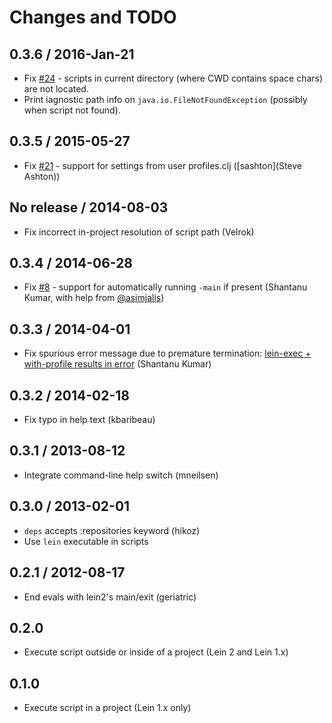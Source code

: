 # Changes and TODO

## 0.3.6 / 2016-Jan-21

* Fix [#24](https://github.com/kumarshantanu/lein-exec/issues/21) - scripts in
  current directory (where CWD contains space chars) are not located.
* Print iagnostic path info on `java.io.FileNotFoundException` (possibly when
  script not found).

## 0.3.5 / 2015-05-27

* Fix [#21](https://github.com/kumarshantanu/lein-exec/issues/21) - support for 
  settings from user profiles.clj ([sashton](Steve Ashton))

## No release / 2014-08-03

* Fix incorrect in-project resolution of script path (Velrok)

## 0.3.4 / 2014-06-28

* Fix [#8](https://github.com/kumarshantanu/lein-exec/issues/8) - support for
  automatically running `-main` if present
  (Shantanu Kumar, with help from [@asimjalis](https://github.com/asimjalis))

## 0.3.3 / 2014-04-01

* Fix spurious error message due to premature termination:
[lein-exec + with-profile results in error](https://github.com/kumarshantanu/lein-exec/issues/13)
(Shantanu Kumar)

## 0.3.2 / 2014-02-18

* Fix typo in help text (kbaribeau)

## 0.3.1 / 2013-08-12

* Integrate command-line help switch (mneilsen)

## 0.3.0 / 2013-02-01

* `deps` accepts :repositories keyword (hikoz)
* Use `lein` executable in scripts

## 0.2.1 / 2012-08-17

* End evals with lein2's main/exit (geriatric)

## 0.2.0

* Execute script outside or inside of a project (Lein 2 and Lein 1.x)

## 0.1.0

* Execute script in a project (Lein 1.x only)
